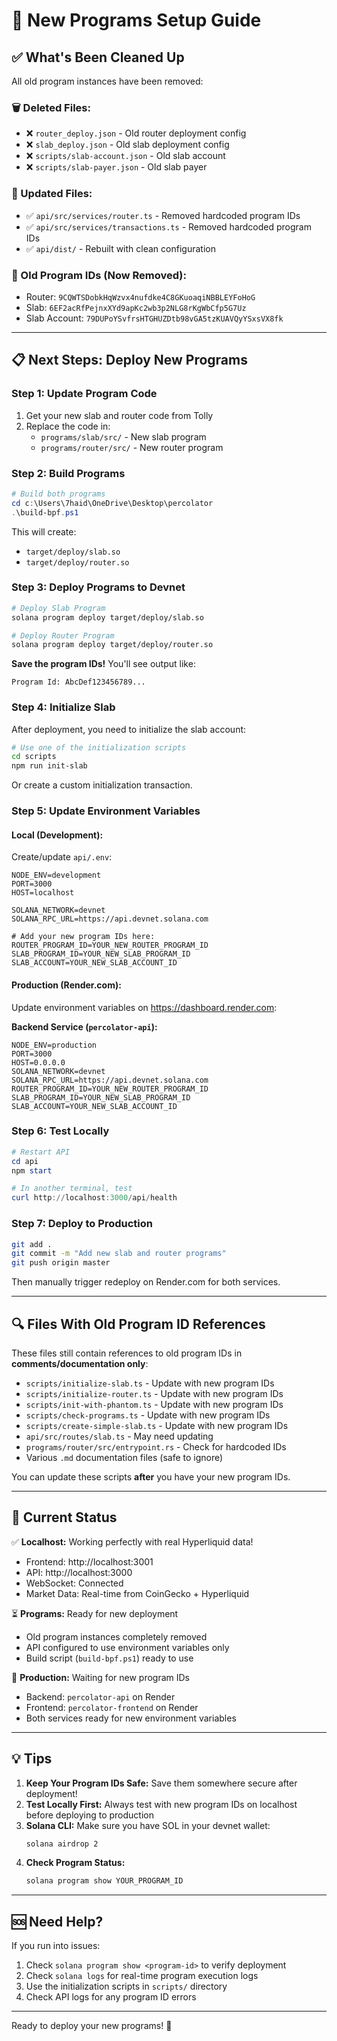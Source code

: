 # 🚀 New Programs Setup Guide

## ✅ What's Been Cleaned Up

All old program instances have been removed:

### 🗑️ Deleted Files:
- ❌ `router_deploy.json` - Old router deployment config
- ❌ `slab_deploy.json` - Old slab deployment config  
- ❌ `scripts/slab-account.json` - Old slab account
- ❌ `scripts/slab-payer.json` - Old slab payer

### 🔧 Updated Files:
- ✅ `api/src/services/router.ts` - Removed hardcoded program IDs
- ✅ `api/src/services/transactions.ts` - Removed hardcoded program IDs
- ✅ `api/dist/` - Rebuilt with clean configuration

### 📝 Old Program IDs (Now Removed):
- Router: `9CQWTSDobkHqWzvx4nufdke4C8GKuoaqiNBBLEYFoHoG`
- Slab: `6EF2acRfPejnxXYd9apKc2wb3p2NLG8rKgWbCfp5G7Uz`
- Slab Account: `79DUPoYSvfrsHTGHUZDtb98vGA5tzKUAVQyYSxsVX8fk`

---

## 📋 Next Steps: Deploy New Programs

### Step 1: Update Program Code
1. Get your new slab and router code from Tolly
2. Replace the code in:
   - `programs/slab/src/` - New slab program
   - `programs/router/src/` - New router program

### Step 2: Build Programs
```powershell
# Build both programs
cd c:\Users\7haid\OneDrive\Desktop\percolator
.\build-bpf.ps1
```

This will create:
- `target/deploy/slab.so`
- `target/deploy/router.so`

### Step 3: Deploy Programs to Devnet
```bash
# Deploy Slab Program
solana program deploy target/deploy/slab.so

# Deploy Router Program  
solana program deploy target/deploy/router.so
```

**Save the program IDs!** You'll see output like:
```
Program Id: AbcDef123456789...
```

### Step 4: Initialize Slab
After deployment, you need to initialize the slab account:

```bash
# Use one of the initialization scripts
cd scripts
npm run init-slab
```

Or create a custom initialization transaction.

### Step 5: Update Environment Variables

#### **Local (Development):**

Create/update `api/.env`:
```env
NODE_ENV=development
PORT=3000
HOST=localhost

SOLANA_NETWORK=devnet
SOLANA_RPC_URL=https://api.devnet.solana.com

# Add your new program IDs here:
ROUTER_PROGRAM_ID=YOUR_NEW_ROUTER_PROGRAM_ID
SLAB_PROGRAM_ID=YOUR_NEW_SLAB_PROGRAM_ID
SLAB_ACCOUNT=YOUR_NEW_SLAB_ACCOUNT_ID
```

#### **Production (Render.com):**

Update environment variables on https://dashboard.render.com:

**Backend Service (`percolator-api`):**
```
NODE_ENV=production
PORT=3000
HOST=0.0.0.0
SOLANA_NETWORK=devnet
SOLANA_RPC_URL=https://api.devnet.solana.com
ROUTER_PROGRAM_ID=YOUR_NEW_ROUTER_PROGRAM_ID
SLAB_PROGRAM_ID=YOUR_NEW_SLAB_PROGRAM_ID
SLAB_ACCOUNT=YOUR_NEW_SLAB_ACCOUNT_ID
```

### Step 6: Test Locally
```powershell
# Restart API
cd api
npm start

# In another terminal, test
curl http://localhost:3000/api/health
```

### Step 7: Deploy to Production
```bash
git add .
git commit -m "Add new slab and router programs"
git push origin master
```

Then manually trigger redeploy on Render.com for both services.

---

## 🔍 Files With Old Program ID References

These files still contain references to old program IDs in **comments/documentation only**:
- `scripts/initialize-slab.ts` - Update with new program IDs
- `scripts/initialize-router.ts` - Update with new program IDs
- `scripts/init-with-phantom.ts` - Update with new program IDs
- `scripts/check-programs.ts` - Update with new program IDs
- `scripts/create-simple-slab.ts` - Update with new program IDs
- `api/src/routes/slab.ts` - May need updating
- `programs/router/src/entrypoint.rs` - Check for hardcoded IDs
- Various `.md` documentation files (safe to ignore)

You can update these scripts **after** you have your new program IDs.

---

## 🎯 Current Status

✅ **Localhost:** Working perfectly with real Hyperliquid data!
- Frontend: http://localhost:3001
- API: http://localhost:3000
- WebSocket: Connected
- Market Data: Real-time from CoinGecko + Hyperliquid

⏳ **Programs:** Ready for new deployment
- Old program instances completely removed
- API configured to use environment variables only
- Build script (`build-bpf.ps1`) ready to use

🚀 **Production:** Waiting for new program IDs
- Backend: `percolator-api` on Render
- Frontend: `percolator-frontend` on Render
- Both services ready for new environment variables

---

## 💡 Tips

1. **Keep Your Program IDs Safe:** Save them somewhere secure after deployment!
2. **Test Locally First:** Always test with new program IDs on localhost before deploying to production
3. **Solana CLI:** Make sure you have SOL in your devnet wallet:
   ```bash
   solana airdrop 2
   ```
4. **Check Program Status:**
   ```bash
   solana program show YOUR_PROGRAM_ID
   ```

---

## 🆘 Need Help?

If you run into issues:
1. Check `solana program show <program-id>` to verify deployment
2. Check `solana logs` for real-time program execution logs
3. Use the initialization scripts in `scripts/` directory
4. Check API logs for any program ID errors

---

Ready to deploy your new programs! 🎉

